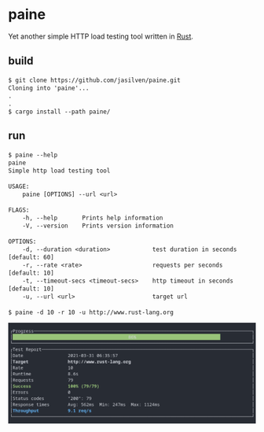 
# paine
Yet another simple HTTP load testing tool written in [Rust](https://www.rust-lang.org).

## build
```
$ git clone https://github.com/jasilven/paine.git
Cloning into 'paine'...
.
.
$ cargo install --path paine/
```

## run
```
$ paine --help
paine
Simple http load testing tool

USAGE:
    paine [OPTIONS] --url <url>

FLAGS:
    -h, --help       Prints help information
    -V, --version    Prints version information

OPTIONS:
    -d, --duration <duration>            test duration in seconds [default: 60]
    -r, --rate <rate>                    requests per seconds [default: 10]
    -t, --timeout-secs <timeout-secs>    http timeout in seconds [default: 10]
    -u, --url <url>                      target url

$ paine -d 10 -r 10 -u http://www.rust-lang.org
```
![Running](running.png)

